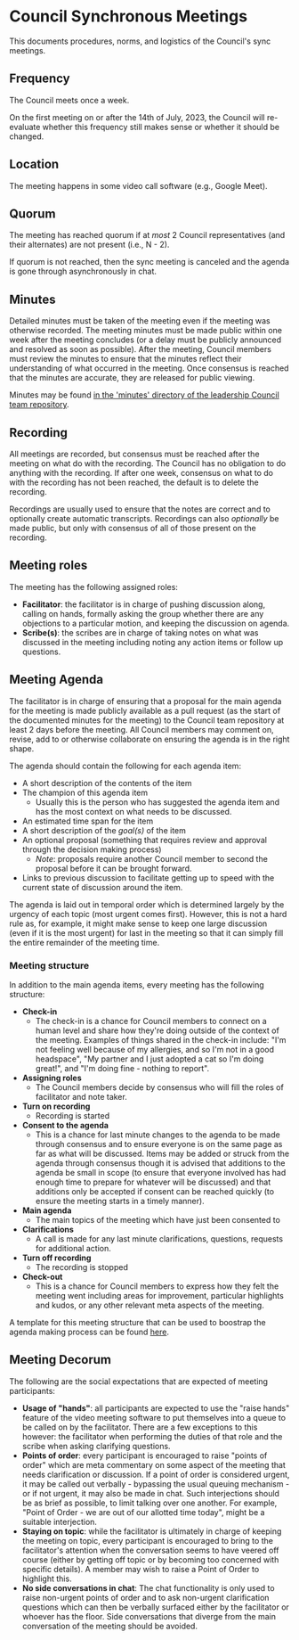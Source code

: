 # Council Synchronous Meetings

This documents procedures, norms, and logistics of the Council's sync meetings.

## Frequency

The Council meets once a week.

On the first meeting on or after the 14th of July, 2023, the Council will re-evaluate whether this frequency still makes sense or whether it should be changed.

## Location

The meeting happens in some video call software (e.g., Google Meet).

## Quorum

The meeting has reached quorum if at *most* 2 Council representatives (and their alternates) are not present (i.e., N - 2).

If quorum is not reached, then the sync meeting is canceled and the agenda is gone through asynchronously in chat.

## Minutes

Detailed minutes must be taken of the meeting even if the meeting was otherwise recorded. The meeting minutes must be made public within one week after the meeting concludes (or a delay must be publicly announced and resolved as soon as possible). After the meeting, Council members must review the minutes to ensure that the minutes reflect their understanding of what occurred in the meeting. Once consensus is reached that the minutes are accurate, they are released for public viewing.

Minutes may be found [in the 'minutes' directory of the leadership Council team repository](../minutes).

## Recording

All meetings are recorded, but consensus must be reached after the meeting on what do with the recording. The Council has no obligation to do anything with the recording. If after one week, consensus on what to do with the recording has not been reached, the default is to delete the recording. 

Recordings are usually used to ensure that the notes are correct and to optionally create automatic transcripts. Recordings can also *optionally* be made public, but only with consensus of all of those present on the recording.

## Meeting roles

The meeting has the following assigned roles:

- **Facilitator**: the facilitator is in charge of pushing discussion along, calling on hands, formally asking the group whether there are any objections to a particular motion, and keeping the discussion on agenda.
- **Scribe(s)**: the scribes are in charge of taking notes on what was discussed in the meeting including noting any action items or follow up questions.

## Meeting Agenda

The facilitator is in charge of ensuring that a proposal for the main agenda for the meeting is made publicly available as a pull request (as the start of the documented minutes for the meeting) to the Council team repository at least 2 days before the meeting. All Council members may comment on, revise, add to or otherwise collaborate on ensuring the agenda is in the right shape.

The agenda should contain the following for each agenda item:

- A short description of the contents of the item
- The champion of this agenda item
  - Usually this is the person who has suggested the agenda item and has the most context on what needs to be discussed.
- An estimated time span for the item
- A short description of the *goal(s)* of the item
- An optional proposal (something that requires review and approval through the decision making process)
  - *Note*: proposals require another Council member to second the proposal before it can be brought forward.
- Links to previous discussion to facilitate getting up to speed with the current state of discussion around the item.

The agenda is laid out in temporal order which is determined largely by the urgency of each topic (most urgent comes first). However, this is not a hard rule as, for example, it might make sense to keep one large discussion (even if it is the most urgent) for last in the meeting so that it can simply fill the entire remainder of the meeting time.

### Meeting structure

In addition to the main agenda items, every meeting has the following structure:

- **Check-in**
  - The check-in is a chance for Council members to connect on a human level and share how they're doing outside of the context of the meeting. Examples of things shared in the check-in include: "I'm not feeling well because of my allergies, and so I'm not in a good headspace", "My partner and I just adopted a cat so I'm doing great!", and "I'm doing fine - nothing to report".
- **Assigning roles**
  - The Council members decide by consensus who will fill the roles of facilitator and note taker.
- **Turn on recording**
  - Recording is started
- **Consent to the agenda**
  - This is a chance for last minute changes to the agenda to be made through consensus and to ensure everyone is on the same page as far as what will be discussed. Items may be added or struck from the agenda through consensus though it is advised that additions to the agenda be small in scope (to ensure that everyone involved has had enough time to prepare for whatever will be discussed) and that additions only be accepted if consent can be reached quickly (to ensure the meeting starts in a timely manner).
- **Main agenda**
  - The main topics of the meeting which have just been consented to
- **Clarifications**
  - A call is made for any last minute clarifications, questions, requests for additional action.
- **Turn off recording**
  - The recording is stopped
- **Check-out**
  - This is a chance for Council members to express how they felt the meeting went including areas for improvement, particular highlights and kudos, or any other relevant meta aspects of the meeting.

A template for this meeting structure that can be used to boostrap the agenda making process can be found [here](../templates/sync-meeting-agenda.md).

## Meeting Decorum 

The following are the social expectations that are expected of meeting participants:

- **Usage of "hands"**: all participants are expected to use the "raise hands" feature of the video meeting software to put themselves into a queue to be called on by the facilitator. There are a few exceptions to this however: the facilitator when performing the duties of that role and the scribe when asking clarifying questions.
- **Points of order**: every participant is encouraged to raise "points of order"  which are meta commentary on some aspect of the meeting that needs clarification or discussion. If a point of order is considered urgent, it may be called out verbally - bypassing the usual queuing mechanism - or if not urgent, it may also be made in chat. Such interjections should be as brief as possible, to limit talking over one another. For example, "Point of Order - we are out of our allotted time today", might be a suitable interjection.
- **Staying on topic**: while the facilitator is ultimately in charge of keeping the meeting on topic, every participant is encouraged to bring to the facilitator's attention when the conversation seems to have veered off course (either by getting off topic or by becoming too concerned with specific details). A member may wish to raise a Point of Order to highlight this.
- **No side conversations in chat**: The chat functionality is only used to raise non-urgent points of order and to ask non-urgent clarification questions which can then be verbally surfaced either by the facilitator or whoever has the floor. Side conversations that diverge from the main conversation of the meeting should be avoided.
